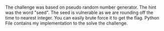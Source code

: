 The challenge was based on pseudo random number generator. The hint was the word "seed". 
The seed is vulnerable as we are rounding off the time to nearest integer. 
You can easily brute force it to get the flag. Python File contains my implementation to the solve the challenge.

